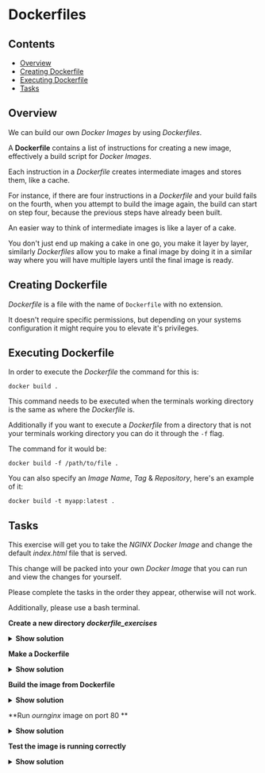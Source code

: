 # Dockerfiles

<!--TOC_START-->
## Contents
- [Overview](#overview)
- [Creating Dockerfile](#creating-dockerfile)
- [Executing Dockerfile](#executing-dockerfile)
- [Tasks](#tasks)

<!--TOC_END-->
## Overview

We can build our own *Docker Images* by using *Dockerfiles*. 

A **Dockerfile** contains a list of instructions for creating a new image, effectively a build script for *Docker Images*. 

Each instruction in a *Dockerfile* creates intermediate images and stores them, like a cache. 

For instance, if there are four instructions in a *Dockerfile* and your build fails on the fourth,  when you attempt to build the image again, the build can start on step four, because the previous steps have already been built.

An easier way to think of intermediate images is like a layer of a cake. 

You don't just end up making a cake in one go, you make it layer by layer, similarly *Dockerfiles* allow you to make a final image by doing it in a similar way where you will have multiple layers until the final image is ready.

## Creating Dockerfile

*Dockerfile* is a file with the name of `Dockerfile` with no extension.

It doesn't require specific permissions, but depending on your systems configuration it might require you to elevate it's privileges.

## Executing Dockerfile 

In order to execute the *Dockerfile* the command for this is:

`docker build .`

This command needs to be executed when the terminals working directory is the same as where the *Dockerfile* is.

Additionally if you want to execute a *Dockerfile* from a directory that is not your terminals working directory you can do it through the `-f` flag.

The command for it would be:

`docker build -f /path/to/file .`

You can also specify an *Image Name*, *Tag* & *Repository*, here's an example of it:

`docker build -t myapp:latest .`

## Tasks

This exercise will get you to take the *NGINX Docker Image* and change the default *index.html* file that is served. 

This change will be packed into your own *Docker Image* that you can run and view the changes for yourself.

Please complete the tasks in the order they appear, otherwise will not work.

Additionally, please use a bash terminal.

**Create a new directory *dockerfile_exercises***

<details>

<summary><b>Show solution</b></summary>

In order to create a new folder with the name `dockerfile_exercises` execute the following command:

`mkdir dockerfile_exercises`

After creating the directory, change your current directory to the new one by executing:

`cd dockerfile_exercises`

</details>

**Make a Dockerfile**

<details>

<summary><b>Show solution</b></summary>

Set your terminals working directory to the newly created `dockerfile_exercises`

Then execute the following command to create a new file:

`touch Dockerfile` 

To make sure file is there, run the following command:

`ls`

Place the following contents within the `Dockerfile`:

```dockerfile
FROM nginx:latest
RUN printf "My Custom NGINX Image\n" > /usr/share/nginx/html/index.html
```

</details>

**Build the image from Dockerfile**

<details>

<summary><b>Show solution</b></summary>

Make sure your terminals working directory is set to `dockerfile_exercises`

We'll give the new image name `ournginx`, and the command to build from *Dockerfile* and give it a suitable name is:

`docker build -t ournginx .`

</details>

**Run *ournginx* image on port 80 **

<details>

<summary><b>Show solution</b></summary>

The command to run the image and map the port 80 is:

`docker run -d -p 80:80 --name nginx ournginx`

</details>

**Test the image is running correctly**

<details>

<summary><b>Show solution</b></summary>

In order to test the image is running correctly, navigate your browser to `localhost:80` if you're using docker on your machine.

You should see the following:

![nginx page](https://imgur.com/BV4buK0.jpg)

If you're using a VM in the cloud, execute the following command:

`curl localhost:80`

You should see the following image:

![nginx page](https://imgur.com/zOswi3z.jpg)

</details>






